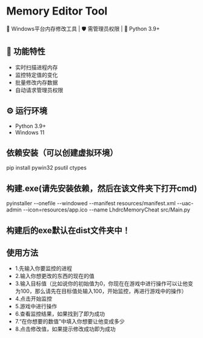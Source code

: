 # Memory Editor Tool

🔧 Windows平台内存修改工具 | 🛡️ 需管理员权限 | 🐍 Python 3.9+

## 🚀 功能特性
- 实时扫描进程内存
- 监控特定值的变化
- 批量修改内存数据
- 自动请求管理员权限

## ⚙️ 运行环境
- Python 3.9+
- Windows 11

## 依赖安装（可以创建虚拟环境）
pip install pywin32 psutil ctypes

## 构建.exe(请先安装依赖，然后在该文件夹下打开cmd)
pyinstaller --onefile --windowed --manifest resources/manifest.xml --uac-admin --icon=resources/app.ico --name LhdrcMemoryCheat src/Main.py
            
## 构建后的exe默认在dist文件夹中！

## 使用方法
- 1.先输入你要监控的进程
- 2.输入你想更改的东西的现在的值
- 3.输入目标值（比如说你的初始值为0，你现在在游戏中进行操作可以让他变为100，那么请先在目标值处输入100，开始监控，再进行游戏中的操作）
- 4.点击开始监控
- 5.游戏中进行操作
- 6.查看监控结果，如果找到了即为成功
- 7.“在你想要的数值”中填入你想要让他变成多少
- 8.点击修改值，如果提示修改成功即为成功
